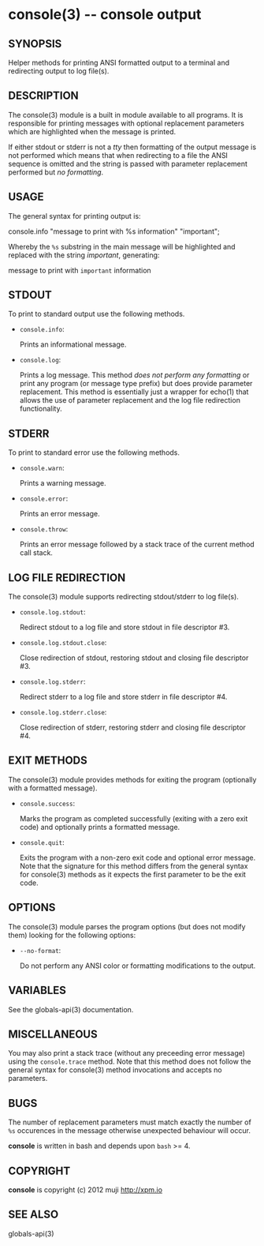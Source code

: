 console(3) -- console output
=============================================

## SYNOPSIS

Helper methods for printing ANSI formatted output to a terminal and redirecting output to log file(s).

## DESCRIPTION

The console(3) module is a built in module available to all programs. It is responsible for printing messages with optional replacement parameters which are highlighted when the message is printed.

If either stdout or stderr is not a *tty* then formatting of the output message is not performed which means that when redirecting to a file the ANSI sequence is omitted and the string is passed with parameter replacement performed but *no formatting*.

## USAGE

The general syntax for printing output is:

console.info "message to print with %s information" "important";
	
Whereby the `%s` substring in the main message will be highlighted and replaced with the string *important*, generating:

message to print with `important` information

## STDOUT

To print to standard output use the following methods.

* `console.info`:

	Prints an informational message.
	
* `console.log`:

	Prints a log message. This method *does not perform any formatting* or print any program (or message type prefix) but does provide parameter replacement. This method is essentially just a wrapper for echo(1) that allows the use of parameter replacement and the log file redirection functionality.
	
## STDERR

To print to standard error use the following methods.

* `console.warn`:

	Prints a warning message.
	
* `console.error`:

	Prints an error message.
	
* `console.throw`:

	Prints an error message followed by a stack trace of the current method call stack.
	
## LOG FILE REDIRECTION

The console(3) module supports redirecting stdout/stderr to log file(s). 

* `console.log.stdout`:

	Redirect stdout to a log file and store stdout in file descriptor #3.
	
* `console.log.stdout.close`:

	Close redirection of stdout, restoring stdout and closing file descriptor #3.
	
* `console.log.stderr`:

	Redirect stderr to a log file and store stderr in file descriptor #4.

* `console.log.stderr.close`:

	Close redirection of stderr, restoring stderr and closing file descriptor #4.
	
## EXIT METHODS

The console(3) module provides methods for exiting the program (optionally with a formatted message).

* `console.success`:

	Marks the program as completed successfully (exiting with a zero exit code) and optionally prints a formatted message.

* `console.quit`:

	Exits the program with a non-zero exit code and optional error message. Note that the signature for this method differs from the general syntax for console(3) methods as it expects the first parameter to be the exit code.
	
## OPTIONS

The console(3) module parses the program options (but does not modify them) looking for the following options:

* `--no-format`:

	Do not perform any ANSI color or formatting modifications to the output.
	
## VARIABLES

See the globals-api(3) documentation.
	
## MISCELLANEOUS

You may also print a stack trace (without any preceeding error message) using the `console.trace` method. Note that this method does not follow the general syntax for console(3) method invocations and accepts no parameters.

## BUGS

The number of replacement parameters must match exactly the number of `%s` occurences in the message otherwise unexpected behaviour will occur.

**console** is written in bash and depends upon `bash` >= 4.

## COPYRIGHT

**console** is copyright (c) 2012 muji <http://xpm.io>

## SEE ALSO

globals-api(3)


[SYNOPSIS]: #SYNOPSIS "SYNOPSIS"
[DESCRIPTION]: #DESCRIPTION "DESCRIPTION"
[USAGE]: #USAGE "USAGE"
[STDOUT]: #STDOUT "STDOUT"
[STDERR]: #STDERR "STDERR"
[LOG FILE REDIRECTION]: #LOG-FILE-REDIRECTION "LOG FILE REDIRECTION"
[EXIT METHODS]: #EXIT-METHODS "EXIT METHODS"
[OPTIONS]: #OPTIONS "OPTIONS"
[VARIABLES]: #VARIABLES "VARIABLES"
[MISCELLANEOUS]: #MISCELLANEOUS "MISCELLANEOUS"
[BUGS]: #BUGS "BUGS"
[COPYRIGHT]: #COPYRIGHT "COPYRIGHT"
[SEE ALSO]: #SEE-ALSO "SEE ALSO"


[strike(1)]: strike.1.html
[boilerplate(3)]: boilerplate.3.html
[require(3)]: require.3.html
[method(3)]: method.3.html
[http(3)]: http.3.html
[bake(1)]: bake.1.html
[rest(1)]: rest.1.html
[git(1)]: http://git-scm.com/
[bash(1)]: http://man.cx/bash(1)
[curl(1)]: http://man.cx/curl(1)
[echo(1)]: http://man.cx/echo(1)
[find(1)]: http://man.cx/find(1)
[tee(1)]: http://man.cx/tee(1)
[ronn(1)]: https://github.com/rtomayko/ronn
[github(7)]: http://github.com/
[json-sh(1)]: https://github.com/dominictarr/JSON.sh
[npm(1)]: http://npmjs.org
[ruby(3)]: http://www.ruby-lang.org/
[rake(1)]: http://rake.rubyforge.org/
[semver(7)]: http://semver.org/
[sed(1)]: http://man.cx/sed(1)
[ant(1)]: http://ant.apache.org/
[printf(1)]: http://man.cx/printf(1)
[source(1)]: http://man.cx/source(1)
[array(3)]: array.3.html
[console(3)]: console.3.html
[delegate(3)]: delegate.3.html
[executable(3)]: executable.3.html
[git(3)]: git.3.html
[globals-api(3)]: globals-api.3.html
[help(7)]: help.7.html
[json(3)]: json.3.html
[semver(3)]: semver.3.html
[strike-credits(7)]: strike-credits.7.html
[strike-tree(7)]: strike-tree.7.html
[strike(7)]: strike.7.html
[task-ant(7)]: task-ant.7.html
[task-clean(7)]: task-clean.7.html
[task-doc(7)]: task-doc.7.html
[task-list(7)]: task-list.7.html
[task-rake(7)]: task-rake.7.html
[task-semver(7)]: task-semver.7.html
[task-test(7)]: task-test.7.html
[task-todo(7)]: task-todo.7.html
